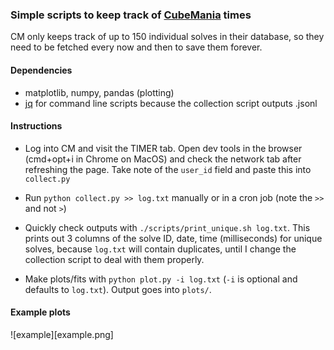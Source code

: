 
### Simple scripts to keep track of [CubeMania](https://www.cubemania.org/) times

CM only keeps track of up to 150 individual solves in their database, so they need to be fetched 
every now and then to save them forever.

#### Dependencies

* matplotlib, numpy, pandas (plotting)
* [jq](https://stedolan.github.io/jq/) for command line scripts because the collection script outputs .jsonl

#### Instructions

* Log into CM and visit the TIMER tab. Open dev tools in the browser (cmd+opt+i in Chrome on MacOS) and check the network tab after refreshing the page. Take note of the `user_id` field and paste this into `collect.py`

* Run `python collect.py >> log.txt` manually or in a cron job (note the `>>` and not `>`)

* Quickly check outputs with `./scripts/print_unique.sh log.txt`. This prints out 3 columns of the solve ID, date, time (milliseconds) for unique solves, because `log.txt` will contain duplicates, until I change the collection script to deal with them properly.

* Make plots/fits with `python plot.py -i log.txt` (`-i` is optional and defaults to `log.txt`). Output goes into `plots/`.

#### Example plots

![example][example.png]


